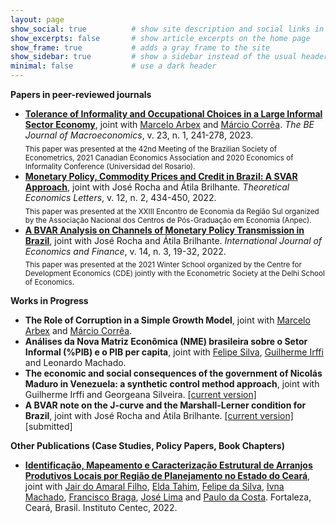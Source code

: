```yaml
---
layout: page
show_social: true          # show site description and social links in the footer
show_excerpts: false       # show article excerpts on the home page
show_frame: true           # adds a gray frame to the site
show_sidebar: true         # show a sidebar instead of the usual header
minimal: false             # use a dark header
---
```


**Papers in peer-reviewed journals**
- **[Tolerance of Informality and Occupational Choices in a Large Informal Sector Economy](https://doi.org/10.1515/bejm-2021-0076)**, joint with [Marcelo Arbex](https://sites.google.com/site/arbexmarcelo/) and [Márcio Corrêa](https://orcid.org/0000-0001-6715-6753). _The BE Journal of Macroeconomics_, v. 23, n. 1, 241-278, 2023.  
<sub>This paper was presented at the 42nd Meeting of the Brazilian Society of Econometrics, 2021 Canadian Economics Association and 2020 Economics of Informality Conference (Universidad del Rosario).<sub>
- **[Monetary Policy, Commodity Prices and Credit in Brazil: A SVAR Approach](https://doi.org/10.4236/tel.2022.122024)**, joint with José Rocha and Átila Brilhante. _Theoretical Economics Letters_, v. 12, n. 2, 434-450, 2022.  
<sub>This paper was presented at the XXIII Encontro de Economia da Região Sul organized by the Associação Nacional dos Centros de Pós-Graduação em Economia (Anpec).<sub>
- **[A BVAR Analysis on Channels of Monetary Policy Transmission in Brazil](https://doi.org/10.5539/ijef.v14n3p19)**, joint with José Rocha and Átila Brilhante. _International Journal of Economics and Finance_, v. 14, n. 3, 19-32, 2022.  
<sub>This paper was presented at the 2021 Winter School organized by the Centre for Development Economics (CDE) jointly with the Econometric Society at the Delhi School of Economics.<sub>
  
**Works in Progress**
- **The Role of Corruption in a Simple Growth Model**, joint with [Marcelo Arbex](https://sites.google.com/site/arbexmarcelo/) and [Márcio Corrêa](https://orcid.org/0000-0001-6715-6753).
- **Análises da Nova Matriz Econômica (NME) brasileira sobre o Setor Informal (%PIB) e o PIB per capita**, joint with [Felipe Silva](https://scholar.google.com/citations?user=A2ZsTe0AAAAJ&hl=pt-BR), [Guilherme Irffi](https://scholar.google.com/citations?hl=pt-BR&user=_EjecHUAAAAJ) and Leonardo Machado.
- **The economic and social consequences of the government of Nicolás Maduro in Venezuela: a synthetic control method approach**, joint with Guilherme Irffi and Georgeana Silveira. [[current version]](https://drive.google.com/file/d/1G_U_bQB1Iv-6MQfv6GbLKc5m6AhYZfC2/view?usp=sharing)
- **A BVAR note on the J-curve and the Marshall-Lerner condition for Brazil**, joint with José Rocha and Átila Brilhante. [[current version]](  https://drive.google.com/file/d/1HCEZlJ5yfyBHYXKvHt2AbTAONdyZnCnZ/view?usp=sharing) [submitted]
 
**Other Publications (Case Studies, Policy Papers, Book Chapters)**
- **[Identificação, Mapeamento e Caracterização Estrutural de Arranjos Produtivos Locais por Região de Planejamento no Estado do Ceará](https://www.researchgate.net/publication/370465448_Identificacao_Mapeamento_e_Caracterizacao_Estrutural_de_Arranjos_Produtivos_Locais_por_Regiao_de_Planejamento_no_Estado_do_Ceara)**, joint with [Jair do Amaral Filho](http://jairdoamaralfilho.ecn.br), [Elda Tahim](https://orcid.org/0000-0002-4135-7714), [Felipe da Silva](https://www.researchgate.net/profile/Felipe-Silva-8), [Ivna Machado](https://www.researchgate.net/profile/Ivna-Machado), [Francisco Braga](http://lattes.cnpq.br/7076516474858419), [José Lima](https://www.researchgate.net/profile/Jose-Carlos-Souza-Lima) and [Paulo da Costa](http://lattes.cnpq.br/6035192545586106). Fortaleza, Ceará, Brasil. Instituto Centec, 2022.

  
  
  
